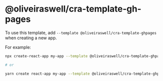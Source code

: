 # @oliveiraswell/cra-template-gh-pages

To use this template, add `--template @oliveiraswell/cra-template-ghpages` when creating a new app.

For example:

```sh
npx create-react-app my-app --template @oliveiraswell/cra-template-ghpages

# or

yarn create react-app my-app --template @oliveiraswell/cra-template-ghpages
```
